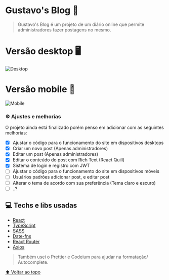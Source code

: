 # Gustavo's Blog 📰

> Gustavo's Blog é um projeto de um diário online que permite administradores fazer postagens no mesmo.

# Versão desktop 🖥

![Desktop](https://user-images.githubusercontent.com/92998471/214649221-5cb37e24-8567-4b59-8ee2-e35d5bfeeda8.png)

# Versão mobile 📱

![Mobile](https://user-images.githubusercontent.com/92998471/214649491-f4e4a42e-2f42-4419-9201-8b8923f5b9f7.png)

### ⚙ Ajustes e melhorias

O projeto ainda está finalizado porém penso em adicionar com as seguintes melhorias:

- [x] Ajustar o código para o funcionamento do site em dispositivos desktops
- [x] Criar um novo post (Apenas administradores)
- [x] Editar um post (Apenas administradores)
- [x] Editar o conteúdo do post com Rich Text (React Quill)
- [x] Sistema de login e registro com JWT
- [ ] Ajustar o código para o funcionamento do site em dispositivos móveis
- [ ] Usuários padrões adicionar post, e editar post
- [ ] Alterar o tema de acordo com sua preferência (Tema claro e escuro)
- [ ] ..?

## 💻 Techs e libs usadas

- [React](https://reactjs.org/)
- [TypeScript](https://www.typescriptlang.org/)
- [SASS](https://sass-lang.com/)
- [Date-fns](https://date-fns.org/)
- [React Router](https://reactrouter.com/)
- [Axios](https://axios-http.com/docs/intro)

> Também usei o Prettier e Codeium para ajudar na formatação/ Autocomplete.

[⬆ Voltar ao topo](#gustavo's-blog)<br>
